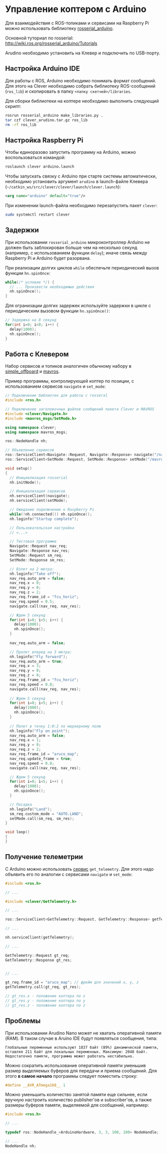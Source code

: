 # Управление коптером с Arduino

Для взаимодействия с ROS-топиками и сервисами на Raspberry Pi можно использовать библиотеку [rosserial_arduino](http://wiki.ros.org/rosserial_arduino).

Основной туториал по rosserial: http://wiki.ros.org/rosserial_arduino/Tutorials

Arudino необходимо установить на Клевер и подключить по USB-порту.

## Настройка Arduino IDE

Для работы с ROS, Arduino необходимо понимать формат сообщений. Для этого на Clever необходимо собрать библиотеку ROS-сообщений (`ros_lib`) и скопировать в папку `<папку скетчей>/libraries`.

Для сборки библиотеки на коптере необходимо выполнить следующий скрипт:

```bash
rosrun rosserial_arduino make_libraries.py .
tar czf clever_arudino.tar.gz ros_lib
rm -rf ros_lib
```

## Настройка Raspberry Pi

Чтобы единоразово запустить программу на Arduino, можно воспользоваться командой:

```bash
roslaunch clever arduino.launch
```

Чтобы запускать связку с Arduino при старте системы автоматически, необходимо установить аргумент `arudino` в launch-файле Клевера (`~/catkin_ws/src/clever/clever/launch/clever.launch`):

```xml
<arg name="arduino" default="true"/>
```

При изменении launch-файла необходимо перезапустить пакет `clever`:

```bash
sudo systemctl restart clever
```

## Задержки

При использовании `rosserial_arduino` микроконтроллер Arduino не должен быть заблокирован больше чем на несколько секунд (например, с использованием функции `delay`); иначе связь между Raspberry Pi и Arduino будет разорвана. 

При реализации долгих циклов `while` обеспечьте периодический вызов функции `hn.spinOnce`:

```cpp
while(/* условие */) {
  // ... Произвести необходимые действия
  nh.spinOnce();
}
```

Для огранизации долгих задержек используйте задержки в цикле с периодическим вызовом функции `hn.spinOnce()`:

```cpp
// Задержка на 8 секунд
for(int i=0; i<8; i++) {
  delay(1000);
  nh.spinOnce();
}
```

## Работа с Клевером

Набор сервисов и топиков аналогичен обычному набору в [simple_offboard](simple_offboard.md) и [mavros](mavros.md).

Пример программы, контролирующей коптер по позиции, с использованием сервисов `navigate` и `set_mode`:

```cpp
// Подключение библиотек для работы с rosseral
#include <ros.h>

// Подключение заголовочных файлов сообщений пакета Clever и MAVROS
#include <clever/Navigate.h>
#include <mavros_msgs/SetMode.h>

using namespace clever;
using namespace mavros_msgs;

ros::NodeHandle nh;

// Объявление сервисов
ros::ServiceClient<Navigate::Request, Navigate::Response> navigate("/navigate");
ros::ServiceClient<SetMode::Request, SetMode::Response> setMode("/mavros/set_mode");

void setup()
{
  // Инициализация rosserial
  nh.initNode();

  // Инициализация сервисов
  nh.serviceClient(navigate);
  nh.serviceClient(setMode);

  // Ожидание подключение к Raspberry Pi
  while(!nh.connected()) nh.spinOnce();
  nh.loginfo("Startup complete");

  // Пользовательская настройка
  // <...>

  // Тестовая программа
  Navigate::Request nav_req;
  Navigate::Response nav_res;
  SetMode::Request sm_req;
  SetMode::Response sm_res;

  // Взлет на 2 метра:
  nh.loginfo("Take off");
  nav_req.auto_arm = false;
  nav_req.x = 0;
  nav_req.y = 0;
  nav_req.z = 2;
  nav_req.frame_id = "fcu_horiz";
  nav_req.speed = 0.5;
  navigate.call(nav_req, nav_res);

  // Ждем 5 секунд
  for(int i=0; i<5; i++) {
  	delay(1000);
  	nh.spinOnce();
  }
    
  nav_req.auto_arm = false;

  // Пролет вперед на 3 метра:
  nh.loginfo("Fly forward");
  nav_req.auto_arm = true;
  nav_req.x = 3;
  nav_req.y = 0;
  nav_req.z = 0;
  nav_req.frame_id = "fcu_horiz";
  nav_req.speed = 0.8;
  navigate.call(nav_req, nav_res);
  
  // Ждем 5 секунд
  for(int i=0; i<5; i++) {
    delay(1000);
    nh.spinOnce();
  }  
  
  // Полет в точку 1:0:2 по маркерному полю
  nh.loginfo("Fly on point");
  nav_req.auto_arm = false;
  nav_req.x = 1;
  nav_req.y = 0;
  nav_req.z = 2;
  nav_req.frame_id = "aruco_map";
  nav_req.update_frame = true;
  nav_req.speed = 0.8;
  navigate.call(nav_req, nav_res);

  // Ждем 5 секунд
  for(int i=0; i<5; i++) {
    delay(1000);
    nh.spinOnce();
  }

  // Посадка
  nh.loginfo("Land");
  sm_req.custom_mode = "AUTO.LAND";
  setMode.call(sm_req, sm_res);
}

void loop()
{
}
```

## Получение телеметрии

С Arduino можно использовать [сервис](simple_offboard.md) `get_telemetry`. Для этого надо объявить его по аналогии с сервисами `navigate` и `set_mode`:

```cpp
#include <ros.h>

// ...

#include <clever/GetTelemetry.h>

// ...

ros::ServiceClient<GetTelemetry::Request, GetTelemetry::Response> getTelemetry("/get_telemetry");

// ...

nh.serviceClient(getTelemetry);

// ...

GetTelemetry::Request gt_req;
GetTelemetry::Response gt_res;


// ...

gt_req.frame_id = "aruco_map"; // фрейм для значений x, y, z
getTelemetry.call(gt_req, gt_res);

// gt_res.x - положение коптера по x
// gt_res.y - положение коптера по y
// gt_res.z - положение коптера по z
```

## Проблемы

При использовании Arudino Nano может не хватать оперативной памяти (RAM). В таком случае в Aruino IDE будут появляться сообщения, типа:

```
Глобальные переменные используют 1837 байт (89%) динамической памяти, оставляя 211 байт для локальных переменных. Максимум: 2048 байт.
Недостаточно памяти, программа может работать нестабильно.
```

Можно сократить использование оперативной памяти уменьшив размер выделяемых буферов для передачи и приема сообщений. Для этого **в самое начало** программы следует поместить строку:

```cpp
#define __AVR_ATmega168__ 1
```

Можно уменьшить количество занятой памяти еще сильнее, если вручную настроить количество publisher'ов и subscriber'ов, а также размеры буферов памяти, выделяемой для сообщений, например:

```cpp
#include <ros.h>

// ...

typedef ros::NodeHandle_<ArduinoHardware, 3, 3, 100, 100> NodeHandle;

// ...
NodeHandle nh;
```